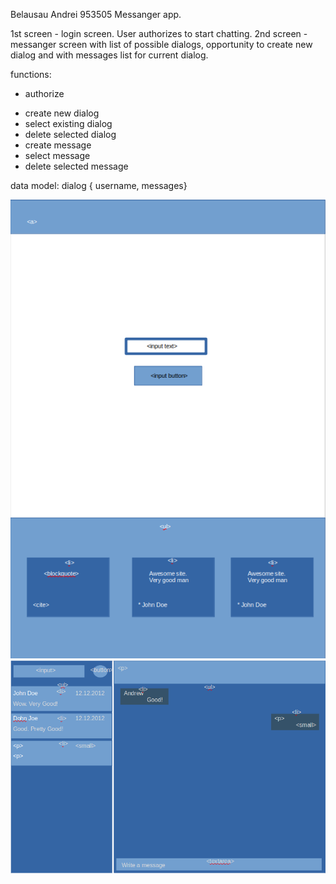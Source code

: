 Belausau Andrei 953505
Messanger app.

1st screen - login screen. User authorizes to start chatting.
2nd screen - messanger screen with list of possible dialogs, opportunity to create new dialog and with messages list for current dialog.

functions:
  * authorize
  - create new dialog
  - select existing dialog
  - delete selected dialog
  - create message
  - select message
  - delete selected message

data model: dialog { username, messages}

![img1](https://github.com/Andrushens/ITandDDP-1/blob/lab2/Screenshot%20from%202022-05-09%2000-31-25.png?raw=true)
![img2](https://github.com/Andrushens/ITandDDP-1/blob/lab2/Screenshot%20from%202022-05-09%2000-31-42.png?raw=true)
